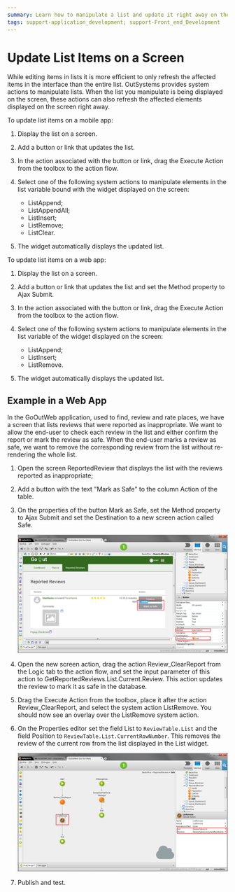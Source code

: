 ```yaml
---
summary: Learn how to manipulate a list and update it right away on the screen without having to reload the screen.
tags: support-application_development; support-Front_end_Development
---
```


# Update List Items on a Screen

While editing items in lists it is more efficient to only refresh the affected items in the interface than the entire list. OutSystems provides system actions to manipulate lists. When the list you manipulate is being displayed on the screen, these actions can also refresh the affected elements displayed on the screen right away.

To update list items on a mobile app:

1. Display the list on a screen. 

1. Add a button or link that updates the list. 

1. In the action associated with the button or link, drag the Execute Action from the toolbox to the action flow. 

1. Select one of the following system actions to manipulate elements in the list variable bound with the widget displayed on the screen: 

    * ListAppend; 
    * ListAppendAll; 
    * ListInsert; 
    * ListRemove; 
    * ListClear. 

1. The widget automatically displays the updated list. 


To update list items on a web app:

1. Display the list on a screen. 

1. Add a button or link that updates the list and set the Method property to Ajax Submit. 

1. In the action associated with the button or link, drag the Execute Action from the toolbox to the action flow. 

1. Select one of the following system actions to manipulate elements in the list variable of the widget displayed on the screen: 

    * ListAppend; 
    * ListInsert; 
    * ListRemove. 

1. The widget automatically displays the updated list. 

## Example in a Web App

In the GoOutWeb application, used to find, review and rate places, we have a screen that lists reviews that were reported as inappropriate. We want to allow the end-user to check each review in the list and either confirm the report or mark the review as safe. When the end-user marks a review as safe, we want to remove the corresponding review from the list without re-rendering the whole list.

1. Open the screen ReportedReview that displays the list with the reviews reported as inappropriate; 

1. Add a button with the text "Mark as Safe" to the column Action of the table. 

1. On the properties of the button Mark as Safe, set the Method property to Ajax Submit and set the Destination to a new screen action called Safe. 

    ![Update List Items on a Screen - Button Mark as Safe](images/screen-update-list-items-button.png)

1. Open the new screen action, drag the action Review_ClearReport from the Logic tab to the action flow, and set the input parameter of this action to GetReportedReviews.List.Current.Review. This action updates the review to mark it as safe in the database. 

1. Drag the Execute Action from the toolbox, place it after the action Review_ClearReport, and select the system action ListRemove. You should now see an overlay over the ListRemove system action. 

1. On the Properties editor set the field List to `ReviewTable.List` and the field Position to `ReviewTable.List.CurrentRowNumber`. This removes the review of the current row from the list displayed in the List widget.

    ![Update List Items on a Screen - Use ListRemove](images/screen-update-list-items-list-remove.png)

1. Publish and test. 

